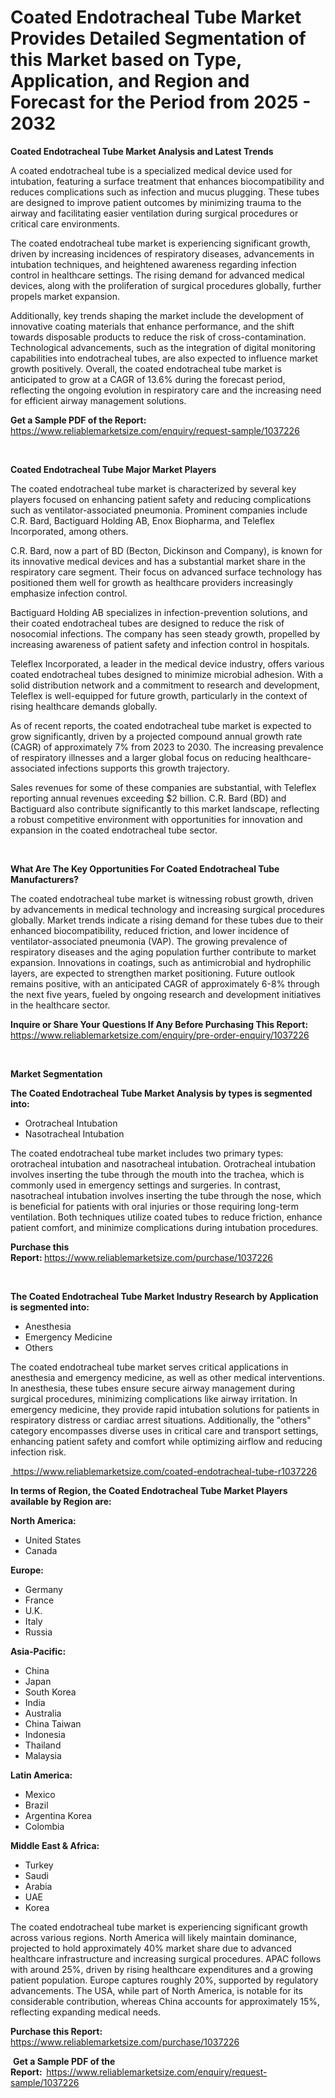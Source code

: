 <p><h1>Coated Endotracheal Tube Market Provides Detailed Segmentation of this Market based on Type, Application, and Region and Forecast for the Period from 2025 - 2032</h1></p><p><strong>Coated Endotracheal Tube Market Analysis and Latest Trends</strong></p>
<p><p>A coated endotracheal tube is a specialized medical device used for intubation, featuring a surface treatment that enhances biocompatibility and reduces complications such as infection and mucus plugging. These tubes are designed to improve patient outcomes by minimizing trauma to the airway and facilitating easier ventilation during surgical procedures or critical care environments.</p><p>The coated endotracheal tube market is experiencing significant growth, driven by increasing incidences of respiratory diseases, advancements in intubation techniques, and heightened awareness regarding infection control in healthcare settings. The rising demand for advanced medical devices, along with the proliferation of surgical procedures globally, further propels market expansion.</p><p>Additionally, key trends shaping the market include the development of innovative coating materials that enhance performance, and the shift towards disposable products to reduce the risk of cross-contamination. Technological advancements, such as the integration of digital monitoring capabilities into endotracheal tubes, are also expected to influence market growth positively. Overall, the coated endotracheal tube market is anticipated to grow at a CAGR of 13.6% during the forecast period, reflecting the ongoing evolution in respiratory care and the increasing need for efficient airway management solutions.</p></p>
<p><strong>Get a Sample PDF of the Report:&nbsp;</strong> <a href="https://www.reliablemarketsize.com/enquiry/request-sample/1037226?utm_campaign=2565&utm_medium=2&utm_source=Github&utm_content=ia&utm_term=13042025&utm_id=coated-endotracheal-tube">https://www.reliablemarketsize.com/enquiry/request-sample/1037226</a></p>
<p>&nbsp;</p>
<p><strong>Coated Endotracheal Tube Major Market Players</strong></p>
<p><p>The coated endotracheal tube market is characterized by several key players focused on enhancing patient safety and reducing complications such as ventilator-associated pneumonia. Prominent companies include C.R. Bard, Bactiguard Holding AB, Enox Biopharma, and Teleflex Incorporated, among others.</p><p>C.R. Bard, now a part of BD (Becton, Dickinson and Company), is known for its innovative medical devices and has a substantial market share in the respiratory care segment. Their focus on advanced surface technology has positioned them well for growth as healthcare providers increasingly emphasize infection control.</p><p>Bactiguard Holding AB specializes in infection-prevention solutions, and their coated endotracheal tubes are designed to reduce the risk of nosocomial infections. The company has seen steady growth, propelled by increasing awareness of patient safety and infection control in hospitals.</p><p>Teleflex Incorporated, a leader in the medical device industry, offers various coated endotracheal tubes designed to minimize microbial adhesion. With a solid distribution network and a commitment to research and development, Teleflex is well-equipped for future growth, particularly in the context of rising healthcare demands globally.</p><p>As of recent reports, the coated endotracheal tube market is expected to grow significantly, driven by a projected compound annual growth rate (CAGR) of approximately 7% from 2023 to 2030. The increasing prevalence of respiratory illnesses and a larger global focus on reducing healthcare-associated infections supports this growth trajectory.</p><p>Sales revenues for some of these companies are substantial, with Teleflex reporting annual revenues exceeding $2 billion. C.R. Bard (BD) and Bactiguard also contribute significantly to this market landscape, reflecting a robust competitive environment with opportunities for innovation and expansion in the coated endotracheal tube sector.</p></p>
<p>&nbsp;</p>
<p><strong>What Are The Key Opportunities For Coated Endotracheal Tube Manufacturers?</strong></p>
<p><p>The coated endotracheal tube market is witnessing robust growth, driven by advancements in medical technology and increasing surgical procedures globally. Market trends indicate a rising demand for these tubes due to their enhanced biocompatibility, reduced friction, and lower incidence of ventilator-associated pneumonia (VAP). The growing prevalence of respiratory diseases and the aging population further contribute to market expansion. Innovations in coatings, such as antimicrobial and hydrophilic layers, are expected to strengthen market positioning. Future outlook remains positive, with an anticipated CAGR of approximately 6-8% through the next five years, fueled by ongoing research and development initiatives in the healthcare sector.</p></p>
<p><strong>Inquire or Share Your Questions If Any Before Purchasing This Report:</strong> <a href="https://www.reliablemarketsize.com/enquiry/pre-order-enquiry/1037226?utm_campaign=2565&utm_medium=2&utm_source=Github&utm_content=ia&utm_term=13042025&utm_id=coated-endotracheal-tube">https://www.reliablemarketsize.com/enquiry/pre-order-enquiry/1037226</a></p>
<p>&nbsp;</p>
<p><strong>Market Segmentation</strong></p>
<p><strong>The Coated Endotracheal Tube Market Analysis by types is segmented into:</strong></p>
<p><ul><li>Orotracheal Intubation</li><li>Nasotracheal Intubation</li></ul></p>
<p><p>The coated endotracheal tube market includes two primary types: orotracheal intubation and nasotracheal intubation. Orotracheal intubation involves inserting the tube through the mouth into the trachea, which is commonly used in emergency settings and surgeries. In contrast, nasotracheal intubation involves inserting the tube through the nose, which is beneficial for patients with oral injuries or those requiring long-term ventilation. Both techniques utilize coated tubes to reduce friction, enhance patient comfort, and minimize complications during intubation procedures.</p></p>
<p><strong>Purchase this Report:&nbsp;</strong><a href="https://www.reliablemarketsize.com/purchase/1037226?utm_campaign=2565&utm_medium=2&utm_source=Github&utm_content=ia&utm_term=13042025&utm_id=coated-endotracheal-tube">https://www.reliablemarketsize.com/purchase/1037226</a></p>
<p>&nbsp;</p>
<p><strong>The Coated Endotracheal Tube Market Industry Research by Application is segmented into:</strong></p>
<p><ul><li>Anesthesia</li><li>Emergency Medicine</li><li>Others</li></ul></p>
<p><p>The coated endotracheal tube market serves critical applications in anesthesia and emergency medicine, as well as other medical interventions. In anesthesia, these tubes ensure secure airway management during surgical procedures, minimizing complications like airway irritation. In emergency medicine, they provide rapid intubation solutions for patients in respiratory distress or cardiac arrest situations. Additionally, the "others" category encompasses diverse uses in critical care and transport settings, enhancing patient safety and comfort while optimizing airflow and reducing infection risk.</p></p>
<p><a href="https://www.reliablemarketsize.com/coated-endotracheal-tube-r1037226?utm_campaign=2565&utm_medium=2&utm_source=Github&utm_content=ia&utm_term=13042025&utm_id=coated-endotracheal-tube">&nbsp;https://www.reliablemarketsize.com/coated-endotracheal-tube-r1037226</a></p>
<p><strong>In terms of Region, the Coated Endotracheal Tube Market Players available by Region are:</strong></p>
<p>
    <p> <strong> North America: </strong>
        <ul>
            <li>United States</li>
            <li>Canada</li>
        </ul>
        </p> 
    <p> <strong> Europe: </strong>
        <ul>
            <li>Germany</li>
            <li>France</li>
            <li>U.K.</li>
            <li>Italy</li>
            <li>Russia</li>
        </ul>
        </p> 
    <p> <strong> Asia-Pacific: </strong>
        <ul>
            <li>China</li>
            <li>Japan</li>
            <li>South Korea</li>
            <li>India</li>
            <li>Australia</li>
            <li>China Taiwan</li>
            <li>Indonesia</li>
            <li>Thailand</li>
            <li>Malaysia</li>
        </ul>
        </p> 
    <p> <strong> Latin America: </strong>
        <ul>
            <li>Mexico</li>
            <li>Brazil</li>
            <li>Argentina Korea</li>
            <li>Colombia</li>
        </ul>
        </p> 
    <p> <strong> Middle East & Africa: </strong>
        <ul>
            <li>Turkey</li>
            <li>Saudi</li>
            <li>Arabia</li>
            <li>UAE</li>
            <li>Korea</li>
        </ul>
    </p>
    </p>
<p><p>The coated endotracheal tube market is experiencing significant growth across various regions. North America will likely maintain dominance, projected to hold approximately 40% market share due to advanced healthcare infrastructure and increasing surgical procedures. APAC follows with around 25%, driven by rising healthcare expenditures and a growing patient population. Europe captures roughly 20%, supported by regulatory advancements. The USA, while part of North America, is notable for its considerable contribution, whereas China accounts for approximately 15%, reflecting expanding medical needs.</p></p>
<p><strong>Purchase this Report: </strong><a href="https://www.reliablemarketsize.com/purchase/1037226?utm_campaign=2565&utm_medium=2&utm_source=Github&utm_content=ia&utm_term=13042025&utm_id=coated-endotracheal-tube">https://www.reliablemarketsize.com/purchase/1037226</a></p>
<p>&nbsp;<strong>Get a Sample PDF of the Report:&nbsp;&nbsp;</strong><a href="https://www.reliablemarketsize.com/enquiry/request-sample/1037226?utm_campaign=2565&utm_medium=2&utm_source=Github&utm_content=ia&utm_term=13042025&utm_id=coated-endotracheal-tube">https://www.reliablemarketsize.com/enquiry/request-sample/1037226</a></p>
<p><strong></strong></p>
<p><p></p><p></p><p></p></p>
